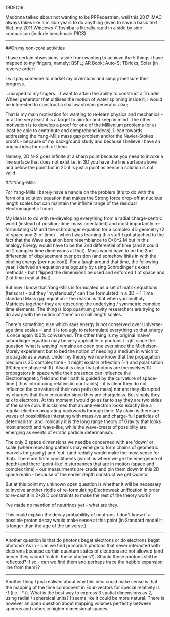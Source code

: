 19DEC19

Madonna talked about not wanting to be PPPedestrian, well this 2017 iMAC always takes like a million years to do anything (even to save a basic text file), my 2011 Windows 7 Toshiba is literally rapid in a side by side comparison (include benchmark PICS).

***
##On my non-core activities

I have certain obsessions, aside from wanting to achieve the 5 things i have mapped to my fingers, namely: BSFL; AR Book; Auto-S; TBricks; Solar (in reverse order)

I will pay someone to market my inventions and simply measure their progress. 

...mapped to my fingers... I want to attain the ability to construct a Trundel Wheel generator that ultilises the motion of water spinning inside it; I would be interested to construct a shallow stream generator also; 

That is my main motivation for wanting to re-learn physics and mechanics - or at the very least it is a target to aim for and keep in mind. 
The other motivation is to develop a proof for one of the Millienium problems (or at least be able to contribute and comprehend ideas). I lean towards addressing the Yang-Mills mass gap problem and/or the Navier-Stokes proofs - because of my background study and because I believe I have an original idea for each of them.

Namely, 2D N-S goes infinite at a sharp point because you need to invoke a line surface that does not exist i.e. in 3D you have the line surface above and below the point but in 2D it is just a point as hence a solution is not valid. 

###Yang-Mills

For Yang-Mills I barely have a handle on the problem (it's to do with the form of a solution equation that makes the Strong force drop-off at nucleus length scales but can maintain the infinite range of the residual Electromagnetic force)

My idea is to do with re-developing everything from a radial charge-centric world (instead of position-time-mass orientatied) and most importantly re-formulating QM and the schrodinger equation for a complex 4D geometry (2 of space and 2i of time) - when I was learning this stuff I got attached to the fact that the Wave equation bore resemblance to E=C^2 M but in this analogy Energy would have to be the 2nd differential of time (and it could be 2 complex time dimensions at that). Mass would have to be the 2nd differential of displacement over position (and somehow links in with the binding energy [per nucleon]). For a laugh around that time, the following year, I derived an equation analogously by using Schrodinger's exact methods - but I flipped the dimensions he used and enforced 1 of space and 2 of time (real at that).

But now I know that Yang-Mills is formulated as a set of matrix equations (tensors) - but they 'mysteriously' can't be formulated in a 3D + 1 Time standard Mass gap equation - the reason is that when you multiply Matricies together they are obscuring the underlying / symmetric complex time elements. The thing is loop quantum gravity researchers are trying to do away with the notion of 'time' on small length scales.

There's something else which says energy is not conserved over Universe-age time scales = and it is too ugly to reformulate everything so that energy is once again 100% convserved.
The other thing is my original 'naive' schrodinger equation may be very applicible to photons / light since the question 'what is waving' remains an open one ever since the Michelson-Morely experiment but to bed the notion of needing a medium in which to propagate as a wave. Under my theory we now know that the propagation medium is 2D complex time - it might explain reflection (-1) and polarisation (90degree phase shift). Also it is clear that photons are themselves 1D propagators in space while their presence can influence the Electromagnetic field and their path is guided by the curvature of space-time ( thus introducing relativistic contraints) - it is clear they do not influence the curvature of their own path (no mass) nor are they disrupted by charges that they encounter since they are chargeless. But simply they talk to electrons. At this moment I would go as far to say they are two sides of the same coin. It is claimed that an anti-electron looks exactly like a regular electron prograting backwards through time.
My claim is there are waves of possibilities interating with mass-ive and charge-full particles of determanism, and ironically it is the long range theory of Gravity that looks most smooth and wave-like, while the wave-crests of possiblity are emerging as events of erratic particle determanism.

The only 2 space dimensions we needbe concerned with are 'down' or scale (where repeating patterns may emerge to form chains of geometric marvels for gravity) and 'out' (and radially would make the most sense for that). There are finite constituents (which is where we ge the emergence of depth) and there 'point-like' disturbances that are in motion (space and complex time) - our measurments are crude and pin them down in this 2D space realm - because of the earlier depth construct we get Quanta. 

But at this point my unknown open question is whether it will be necessary to involve another riddle of re-formulating Electroweak unification in order to re-cast it in 2+2i D constraints to make the rest of the theory work?

I've made no mention of neutrinos yet - what are they.

This could explain the decay probabilitiy of neutrons. 
I don't know if a possible proton decay would make sense at this point (in Standard model it is longer than the age of the universe.)

***

Another question is that do photons begat electrons or do electrons begat photons? As in - can we find primordial photons that never interacted with electrons because certain quantum states of electrons are not allowed (and hence they cannot 'catch' these photons?). Should these photons still be reflected? If so - can we find them and perhaps trace the hubble expansion line from them??

***
Another thing I just realised about why this idea could make sense is that the mapping of the time component in Four-vectors for special relativity is -1 (i.e. i * i).
What is the best way to express 3 spatial dimensions as 2, using radial / sphereical units? I seems like it could be more natural. There is however an open question about mapping volumes perfectly between spheres and cubes in higher dimensional spaces.

